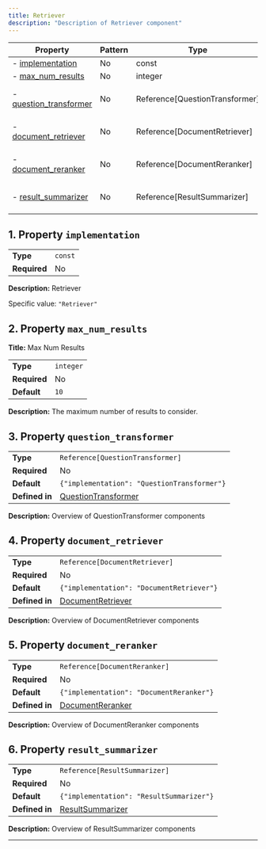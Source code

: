 ```yaml
---
title: Retriever
description: "Description of Retriever component"
---
```


| Property                                         | Pattern | Type                           | Deprecated | Definition                                   | Title/Description                          |
| ------------------------------------------------ | ------- | ------------------------------ | ---------- | -------------------------------------------- | ------------------------------------------ |
| - [implementation](#implementation )             | No      | const                          | No         | -                                            | Retriever                                  |
| - [max_num_results](#max_num_results )           | No      | integer                        | No         | -                                            | Max Num Results                            |
| - [question_transformer](#question_transformer ) | No      | Reference[QuestionTransformer] | No         | In [QuestionTransformer](/docs/components/questiontransformer/overview) | Overview of QuestionTransformer components |
| - [document_retriever](#document_retriever )     | No      | Reference[DocumentRetriever]   | No         | In [DocumentRetriever](/docs/components/documentretriever/overview)   | Overview of DocumentRetriever components   |
| - [document_reranker](#document_reranker )       | No      | Reference[DocumentReranker]    | No         | In [DocumentReranker](/docs/components/documentreranker/overview)    | Overview of DocumentReranker components    |
| - [result_summarizer](#result_summarizer )       | No      | Reference[ResultSummarizer]    | No         | In [ResultSummarizer](/docs/components/resultsummarizer/overview)    | Overview of ResultSummarizer components    |

## <a name="implementation"></a>1. Property `implementation`

|              |         |
| ------------ | ------- |
| **Type**     | `const` |
| **Required** | No      |

**Description:** Retriever

Specific value: `"Retriever"`

## <a name="max_num_results"></a>2. Property `max_num_results`

**Title:** Max Num Results

|              |           |
| ------------ | --------- |
| **Type**     | `integer` |
| **Required** | No        |
| **Default**  | `10`      |

**Description:** The maximum number of results to consider.

## <a name="question_transformer"></a>3. Property `question_transformer`

|                |                                             |
| -------------- | ------------------------------------------- |
| **Type**       | `Reference[QuestionTransformer]`            |
| **Required**   | No                                          |
| **Default**    | `{"implementation": "QuestionTransformer"}` |
| **Defined in** | [QuestionTransformer](/docs/components/questiontransformer/overview)   |

**Description:** Overview of QuestionTransformer components

## <a name="document_retriever"></a>4. Property `document_retriever`

|                |                                           |
| -------------- | ----------------------------------------- |
| **Type**       | `Reference[DocumentRetriever]`            |
| **Required**   | No                                        |
| **Default**    | `{"implementation": "DocumentRetriever"}` |
| **Defined in** | [DocumentRetriever](/docs/components/documentretriever/overview)   |

**Description:** Overview of DocumentRetriever components

## <a name="document_reranker"></a>5. Property `document_reranker`

|                |                                          |
| -------------- | ---------------------------------------- |
| **Type**       | `Reference[DocumentReranker]`            |
| **Required**   | No                                       |
| **Default**    | `{"implementation": "DocumentReranker"}` |
| **Defined in** | [DocumentReranker](/docs/components/documentreranker/overview)   |

**Description:** Overview of DocumentReranker components

## <a name="result_summarizer"></a>6. Property `result_summarizer`

|                |                                          |
| -------------- | ---------------------------------------- |
| **Type**       | `Reference[ResultSummarizer]`            |
| **Required**   | No                                       |
| **Default**    | `{"implementation": "ResultSummarizer"}` |
| **Defined in** | [ResultSummarizer](/docs/components/resultsummarizer/overview)   |

**Description:** Overview of ResultSummarizer components

----------------------------------------------------------------------------------------------------------------------------
